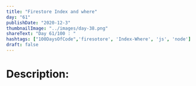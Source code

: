 ```yaml
---
title: "Firestore Index and where"
day: "61"
publishDate: "2020-12-3"
thumbnailImage: "../images/day-38.png"
shareText: "Day 61/100 : "
hashtags: ["100DaysOfCode",'firesotore', 'Index-Where', 'js', 'node']
draft: false
---
```


# Description:



